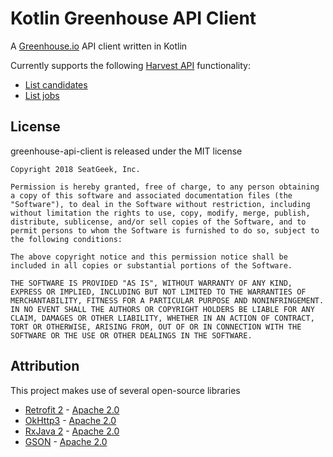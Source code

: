 # Kotlin Greenhouse API Client

A [Greenhouse.io](https://www.greenhouse.io/) API client written in Kotlin

Currently supports the following [Harvest API](https://developers.greenhouse.io/harvest.html) functionality:
 - [List candidates](https://developers.greenhouse.io/harvest.html#get-list-candidates)
 - [List jobs](https://developers.greenhouse.io/harvest.html#get-list-jobs)
 
## License

greenhouse-api-client is released under the MIT license

```
Copyright 2018 SeatGeek, Inc.

Permission is hereby granted, free of charge, to any person obtaining a copy of this software and associated documentation files (the "Software"), to deal in the Software without restriction, including without limitation the rights to use, copy, modify, merge, publish, distribute, sublicense, and/or sell copies of the Software, and to permit persons to whom the Software is furnished to do so, subject to the following conditions:

The above copyright notice and this permission notice shall be included in all copies or substantial portions of the Software.

THE SOFTWARE IS PROVIDED "AS IS", WITHOUT WARRANTY OF ANY KIND, EXPRESS OR IMPLIED, INCLUDING BUT NOT LIMITED TO THE WARRANTIES OF MERCHANTABILITY, FITNESS FOR A PARTICULAR PURPOSE AND NONINFRINGEMENT. IN NO EVENT SHALL THE AUTHORS OR COPYRIGHT HOLDERS BE LIABLE FOR ANY CLAIM, DAMAGES OR OTHER LIABILITY, WHETHER IN AN ACTION OF CONTRACT, TORT OR OTHERWISE, ARISING FROM, OUT OF OR IN CONNECTION WITH THE SOFTWARE OR THE USE OR OTHER DEALINGS IN THE SOFTWARE.
```

## Attribution

This project makes use of several open-source libraries

 - [Retrofit 2](https://github.com/square/retrofit) - [Apache 2.0](https://github.com/square/retrofit/blob/master/LICENSE.txt)
 - [OkHttp3](https://github.com/square/okhttp) - [Apache 2.0](https://github.com/square/okhttp/blob/master/LICENSE.txt)
 - [RxJava 2](https://github.com/ReactiveX/RxJava) - [Apache 2.0](https://github.com/ReactiveX/RxJava/blob/2.x/LICENSE)
 - [GSON](https://github.com/google/gson) - [Apache 2.0](https://github.com/google/gson/blob/master/LICENSE)
